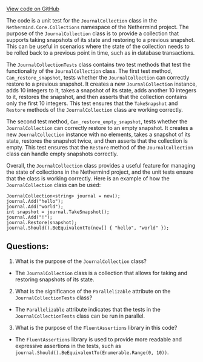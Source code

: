 [View code on GitHub](https://github.com/nethermindeth/nethermind/Nethermind.Core.Test/Collections/JournalCollectionTests.cs)

The code is a unit test for the `JournalCollection` class in the `Nethermind.Core.Collections` namespace of the Nethermind project. The purpose of the `JournalCollection` class is to provide a collection that supports taking snapshots of its state and restoring to a previous snapshot. This can be useful in scenarios where the state of the collection needs to be rolled back to a previous point in time, such as in database transactions.

The `JournalCollectionTests` class contains two test methods that test the functionality of the `JournalCollection` class. The first test method, `Can_restore_snapshot`, tests whether the `JournalCollection` can correctly restore to a previous snapshot. It creates a new `JournalCollection` instance, adds 10 integers to it, takes a snapshot of its state, adds another 10 integers to it, restores the snapshot, and then asserts that the collection contains only the first 10 integers. This test ensures that the `TakeSnapshot` and `Restore` methods of the `JournalCollection` class are working correctly.

The second test method, `Can_restore_empty_snapshot`, tests whether the `JournalCollection` can correctly restore to an empty snapshot. It creates a new `JournalCollection` instance with no elements, takes a snapshot of its state, restores the snapshot twice, and then asserts that the collection is empty. This test ensures that the `Restore` method of the `JournalCollection` class can handle empty snapshots correctly.

Overall, the `JournalCollection` class provides a useful feature for managing the state of collections in the Nethermind project, and the unit tests ensure that the class is working correctly. Here is an example of how the `JournalCollection` class can be used:

```
JournalCollection<string> journal = new();
journal.Add("hello");
journal.Add("world");
int snapshot = journal.TakeSnapshot();
journal.Add("!");
journal.Restore(snapshot);
journal.Should().BeEquivalentTo(new[] { "hello", "world" });
```
## Questions: 
 1. What is the purpose of the `JournalCollection` class?
- The `JournalCollection` class is a collection that allows for taking and restoring snapshots of its state.

2. What is the significance of the `Parallelizable` attribute on the `JournalCollectionTests` class?
- The `Parallelizable` attribute indicates that the tests in the `JournalCollectionTests` class can be run in parallel.

3. What is the purpose of the `FluentAssertions` library in this code?
- The `FluentAssertions` library is used to provide more readable and expressive assertions in the tests, such as `journal.Should().BeEquivalentTo(Enumerable.Range(0, 10))`.